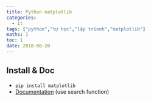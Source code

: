```yaml
---
title: Python matplotlib
categories:
  - it
tags: ["python","tự học","lập trìnnh","matplotlib"]
maths: 1
toc: 1
date: 2018-08-20
---
```


## Install & Doc

- `pip install matplotlib`
- [Documentation](https://matplotlib.org/) (use search function)